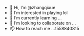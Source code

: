 - 👋 Hi, I’m @zhangqixue
- 👀 I’m interested in playing lol
- 🌱 I’m currently learning ...
- 💞️ I’m looking to collaborate on ...
- 📫 How to reach me ...1558840815

<!---
zhangqixue/zhangqixue is a ✨ special ✨ repository because its `README.md` (this file) appears on your GitHub profile.
You can click the Preview link to take a look at your changes.
--->

